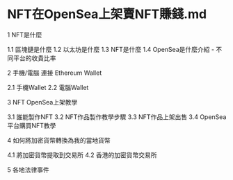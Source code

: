 

# NFT在OpenSea上架賣NFT賺錢.md


1 NFT是什麼
  
  1.1 區塊鏈是什麼
  1.2 以太坊是什麼
  1.3 NFT是什麼
  1.4 OpenSea是什麼介紹
      - 不同平台的收貴比率


2 手機/電腦 連接 Ethereum Wallet

  2.1 手機Wallet
  2.2 電腦Wallet
  
3 NFT OpenSea上架教學

  3.1 誰能製作NFT
  3.2 NFT作品製作教學步驟
  3.3 NFT作品上架出售
  3.4 OpenSea平台購買NFT教學

4 如何將加密貨幣轉換為我的當地貨幣
  
  4.1 將加密貨幣提取到交易所
  4.2 香港的加密貨幣交易所
  
5 各地法律事件
